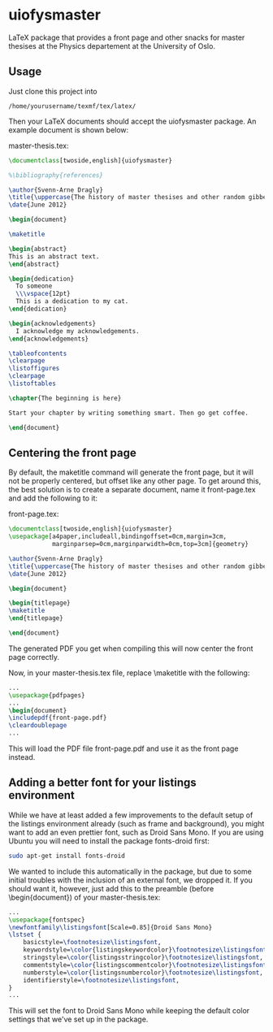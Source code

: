 uiofysmaster
============

LaTeX package that provides a front page and other snacks for master thesises at the Physics departement at the University of Oslo.

Usage
-----

Just clone this project into

    /home/yourusername/texmf/tex/latex/

Then your LaTeX documents should accept the uiofysmaster package. An example document is shown below:

master-thesis.tex:
```latex
\documentclass[twoside,english]{uiofysmaster}

%\bibliography{references}

\author{Svenn-Arne Dragly}
\title{\uppercase{The history of master thesises and other random gibberish}}
\date{June 2012}

\begin{document}

\maketitle

\begin{abstract}
This is an abstract text.
\end{abstract}

\begin{dedication}
  To someone
  \\\vspace{12pt}
  This is a dedication to my cat.
\end{dedication}

\begin{acknowledgements}
  I acknowledge my acknowledgements.
\end{acknowledgements}

\tableofcontents
\clearpage
\listoffigures
\clearpage
\listoftables

\chapter{The beginning is here}

Start your chapter by writing something smart. Then go get coffee.

\end{document}
```

Centering the front page
------------------------
By default, the maketitle command will generate the front page, but it will not be properly centered, but offset like any other page. To get around this, the best solution is to create a separate document, name it front-page.tex and add the following to it:

front-page.tex:
```latex
\documentclass[twoside,english]{uiofysmaster}
\usepackage[a4paper,includeall,bindingoffset=0cm,margin=3cm,
            marginparsep=0cm,marginparwidth=0cm,top=3cm]{geometry}

\author{Svenn-Arne Dragly}
\title{\uppercase{The history of master thesises and other random gibberish}}
\date{June 2012}

\begin{document}

\begin{titlepage}
\maketitle
\end{titlepage}

\end{document}
```

The generated PDF you get when compiling this will now center the front page correctly.

Now, in your master-thesis.tex file, replace \maketitle with the following:


```latex
...
\usepackage{pdfpages}
...
\begin{document}
\includepdf{front-page.pdf}
\cleardoublepage
...
```

This will load the PDF file front-page.pdf and use it as the front page instead.

Adding a better font for your listings environment
--------------------------------------------------

While we have at least added a few improvements to the default setup of the listings environment already (such as frame and background), you might want to add an even prettier font, such as Droid Sans Mono. 
If you are using Ubuntu you will need to install the package fonts-droid first:
```bash
sudo apt-get install fonts-droid
```
We wanted to include this automatically in the package, but due to some initial troubles with the inclusion of an external font, we dropped it. If you should want it, however, just add this to the preamble (before \begin{document}) of your master-thesis.tex:

```latex
...
\usepackage{fontspec}
\newfontfamily\listingsfont[Scale=0.85]{Droid Sans Mono}
\lstset {
    basicstyle=\footnotesize\listingsfont,
    keywordstyle=\color{listingskeywordcolor}\footnotesize\listingsfont,
    stringstyle=\color{listingsstringcolor}\footnotesize\listingsfont,
    commentstyle=\color{listingscommentcolor}\footnotesize\listingsfont,
    numberstyle=\color{listingsnumbercolor}\footnotesize\listingsfont,
    identifierstyle=\footnotesize\listingsfont,
}
...
```
This will set the font to Droid Sans Mono while keeping the default color settings that we've set up in the package.

